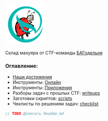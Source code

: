<img src="./assets/bug-fix-900-empty.webp" width="128" height="128">

   
Склад махуяра от CTF-команды [БАГодельня](https://ctftime.org/team/380161)

### Оглавление:

- [Наши достижения](%D0%98%D1%82%D0%BE%D0%B3%D0%B8%202025.md) 
- Инструменты: [Онлайн](/tools/%D0%98%D0%BD%D1%81%D1%82%D1%80%D1%83%D0%BC%D0%B5%D0%BD%D1%82%D1%8B%20%E2%80%93%20%D0%BE%D0%BD%D0%BB%D0%B0%D0%B9%D0%BD.md)
- Инструменты: [Приложения](/tools/%D0%98%D0%BD%D1%81%D1%82%D1%80%D1%83%D0%BC%D0%B5%D0%BD%D1%82%D1%8B%20%E2%80%93%20%D0%BF%D1%80%D0%B8%D0%BB%D0%BE%D0%B6%D0%B5%D0%BD%D0%B8%D1%8F.md)
- Разборы задач с прошлых CTF: [writeups](/Writeups/%D0%A1%D1%81%D1%8B%D0%BB%D0%BA%D0%B8%20%D0%BD%D0%B0%20%D1%80%D0%B0%D0%B7%D0%B1%D0%BE%D1%80%D1%8B.md)
- Заготовки скриптов: [scripts](/scripts/README.md)
- Чеклисты по решениям задач: [checklist](/checklist/README.md)

``` js
// TODO Дописать Readme.md
```



